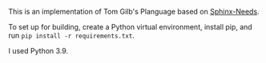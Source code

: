 This is an implementation of Tom Gilb's Planguage based on [Sphinx-Needs](https://www.sphinx-needs.com/).

To set up for building, create a Python virtual environment, install pip, and run `pip install -r requirements.txt`.

I used Python 3.9.
